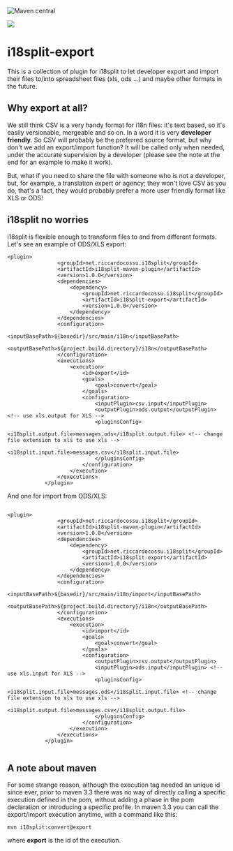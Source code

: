 ![](https://maven-badges.herokuapp.com/maven-central/net.riccardocossu.i18split/i18split-export/badge.svg "Maven central")

![](https://codeship.com/projects/944d1370-e8eb-0132-94e8-1298b11bde3f/status?branch=master)

# i18split-export
This is a collection of plugin for i18split to let developer export and import their files to/into spreadsheet files (xls, ods ...) and maybe other formats in the future.


## Why export at all?

We still think CSV is a very handy format for i18n files: it's text based, so it's easily versionable, mergeable and so on. In a word it is very **developer friendly**. So CSV will probably be the preferred source format, but why don't we add an export/import function? It will be called only when needed, under the accurate supervision by a developer (please see the note at the end for an example to make it work).

But, what if you need to share the file with someone who is not a developer, but, for example, a translation expert or agency; they won't love CSV as you do, that's a fact, they would probably prefer a more user friendly format like XLS or ODS!

## i18split no worries

i18split is flexible enough to transform files to and from different formats.
Let's see an example of ODS/XLS export:

```
<plugin>
				<groupId>net.riccardocossu.i18split</groupId>
				<artifactId>i18split-maven-plugin</artifactId>
				<version>1.0.0</version>
				<dependencies>
					<dependency>
						<groupId>net.riccardocossu.i18split</groupId>
						<artifactId>i18split-export</artifactId>
						<version>1.0.0</version>
					</dependency>
				</dependencies>
				<configuration>
					<inputBasePath>${basedir}/src/main/i18n</inputBasePath>
					<outputBasePath>${project.build.directory}/i18n</outputBasePath>
				</configuration>
				<executions>
					<execution>
						<id>export</id>
						<goals>
							<goal>convert</goal>
						</goals>
						<configuration>
							<inputPlugin>csv.input</inputPlugin>
							<outputPlugin>ods.output</outputPlugin> <!-- use xls.output for XLS -->
							<pluginsConfig>
								<i18split.output.file>messages.ods</i18split.output.file> <!-- change file extension to xls to use xls -->
								<i18split.input.file>messages.csv</i18split.input.file>
							</pluginsConfig>
						</configuration>
					</execution>
				</executions>
			</plugin>

```

And one for import from ODS/XLS:

```

<plugin>
				<groupId>net.riccardocossu.i18split</groupId>
				<artifactId>i18split-maven-plugin</artifactId>
				<version>1.0.0</version>
				<dependencies>
					<dependency>
						<groupId>net.riccardocossu.i18split</groupId>
						<artifactId>i18split-export</artifactId>
						<version>1.0.0</version>
					</dependency>
				</dependencies>
				<configuration>
					<inputBasePath>${basedir}/src/main/i18n/import</inputBasePath>
					<outputBasePath>${project.build.directory}/i18n</outputBasePath>
				</configuration>
				<executions>
					<execution>
						<id>import</id>
						<goals>
							<goal>convert</goal>
						</goals>
						<configuration>
							<outputPlugin>csv.output</outputPlugin>
							<inputPlugin>ods.input</inputPlugin> <!-- use xls.input for XLS -->
							<pluginsConfig>
								<i18split.input.file>messages.ods</i18split.input.file> <!-- change file extension to xls to use xls -->
								<i18split.output.file>messages.csv</i18split.output.file>
							</pluginsConfig>
						</configuration>
					</execution>
				</executions>
			</plugin>


```

## A note about maven

For some strange reason, although the execution tag needed an unique id since ever, prior to maven 3.3 there was no way of directly calling a specific execution defined in the pom, without adding a phase in the pom declaration or introducing a specific profile.
In maven 3.3 you can call the export/import execution anytime, with a command like this:

```
mvn i18split:convert@export
```
where **export** is the id of the execution.

